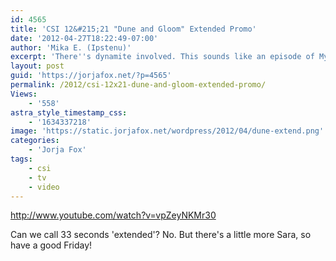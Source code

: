 ```yaml
---
id: 4565
title: 'CSI 12&#215;21 "Dune and Gloom" Extended Promo'
date: '2012-04-27T18:22:49-07:00'
author: 'Mika E. (Ipstenu)'
excerpt: 'There''s dynamite involved. This sounds like an episode of Mythbusters.'
layout: post
guid: 'https://jorjafox.net/?p=4565'
permalink: /2012/csi-12x21-dune-and-gloom-extended-promo/
Views:
    - '558'
astra_style_timestamp_css:
    - '1634337218'
image: 'https://static.jorjafox.net/wordpress/2012/04/dune-extend.png'
categories:
    - 'Jorja Fox'
tags:
    - csi
    - tv
    - video
---
```


http://www.youtube.com/watch?v=vpZeyNKMr30

Can we call 33 seconds 'extended'? No. But there's a little more Sara, so have a good Friday!
